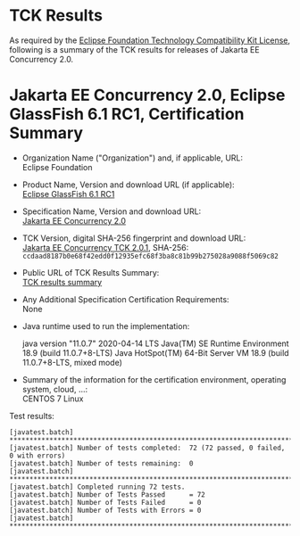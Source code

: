TCK Results
===========

As required by the
[Eclipse Foundation Technology Compatibility Kit License](https://www.eclipse.org/legal/tck.php),
following is a summary of the TCK results for releases of Jakarta EE Concurrency 2.0.

# Jakarta EE Concurrency 2.0, Eclipse GlassFish 6.1 RC1, Certification Summary

- Organization Name ("Organization") and, if applicable, URL: <br/>
  Eclipse Foundation

- Product Name, Version and download URL (if applicable): <br/>
  [Eclipse GlassFish 6.1 RC1](https://download.eclipse.org/ee4j/glassfish/glassfish-6.1.0-RC1.zip)

- Specification Name, Version and download URL: <br/>
   [Jakarta EE Concurrency 2.0](https://jakarta.ee/specifications/concurrency/2.0/)

- TCK Version, digital SHA-256 fingerprint and download URL: <br/>
  [Jakarta EE Concurrency TCK 2.0.1](https://download.eclipse.org/ee4j/jakartaee-tck/jakartaee9-eftl/promoted/jakarta-concurrency-tck-2.0.1.zip), 
  SHA-256: `ccdaad8187b0e68f42edd0f12935efc68f3ba8c81b99b275028a9088f5069c82`

- Public URL of TCK Results Summary: <br/>
  [TCK results summary](./TCK-Results-6.1-RC1)
  
- Any Additional Specification Certification Requirements: <br/>
  None
  
- Java runtime used to run the implementation: <br/>

  java version "11.0.7" 2020-04-14 LTS
  Java(TM) SE Runtime Environment 18.9 (build 11.0.7+8-LTS)
  Java HotSpot(TM) 64-Bit Server VM 18.9 (build 11.0.7+8-LTS, mixed mode)
  
- Summary of the information for the certification environment, operating system, cloud, ...: <br/>
  CENTOS 7 Linux
  

Test results:

```
[javatest.batch] ********************************************************************************
[javatest.batch] Number of tests completed:  72 (72 passed, 0 failed, 0 with errors)
[javatest.batch] Number of tests remaining:  0
[javatest.batch] ********************************************************************************
[javatest.batch] Completed running 72 tests.
[javatest.batch] Number of Tests Passed      = 72
[javatest.batch] Number of Tests Failed      = 0
[javatest.batch] Number of Tests with Errors = 0
[javatest.batch] ********************************************************************************
```
